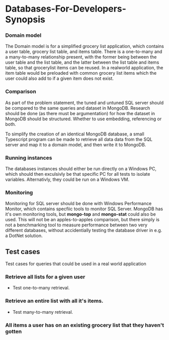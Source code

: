 # Databases-For-Developers-Synopsis


### Domain model 
The Domain model is for a simplified grocery list application, which contains a user table, grocery list table, and items table.
There is a one-to-many and a many-to-many relationship present, with the former being between the user table and the list table, and the latter between the list table and items table, so that grocerylist items can be reused. In a realworld application, the item table would be preloaded with common grocery list items which the user could also add to if a given item does not exist.


### Comparison
As part of the problem statement, the tuned and untuned SQL server should be compared to the same queries and dataset in MongoDB. 
Research should be done (as there must be argumentation) for how the dataset in MongoDB should be structured. Whether to use embedding, referencing or both. 

To simplify the creation of an identical MongoDB database, a small Typescript program can be made to retrieve all data data from the SQL server and map it to a domain model, and then write it to MongoDB.

### Running instances
The databases instances should either be run directly on a Windows PC, which should then exculsivly be that specific PC for all tests to isolate variables. Alternativly, they could be run on a Windows VM.


### Monitoring
Monitoring for SQL server should be done with Windows Performance Monitor, which contains specfiic tools to monitor SQL Server.
MongoDB has it's own monitoring tools, but __mongo-top__ and __mongo-stat__  could also be used.
This will not be an apples-to-apples comparison, but there simply is not a benchmarking tool to measure performance between two very different databases, without accidentially testing the database driver in e.g. a DotNet solution. 

## Test cases
Test cases for queries that could be used in a real world application

### Retrieve all lists for a given user
- Test one-to-many retrieval.

### Retrieve an entire list with all it's items.
- Test many-to-many retrieval.

### All items a user has on an existing grocery list that they haven't gotten







